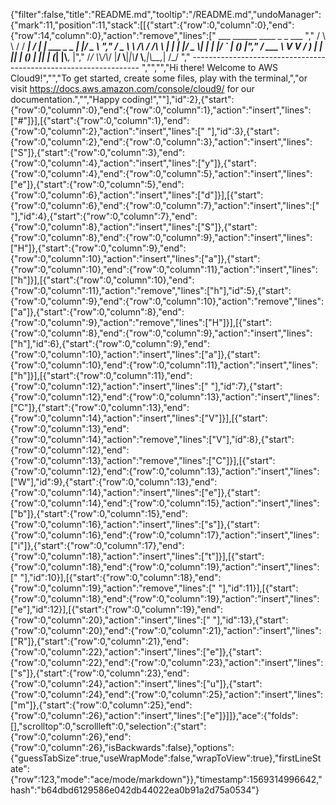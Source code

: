 {"filter":false,"title":"README.md","tooltip":"/README.md","undoManager":{"mark":11,"position":11,"stack":[[{"start":{"row":0,"column":0},"end":{"row":14,"column":0},"action":"remove","lines":["         ___        ______     ____ _                 _  ___  ","        / \\ \\      / / ___|   / ___| | ___  _   _  __| |/ _ \\ ","       / _ \\ \\ /\\ / /\\___ \\  | |   | |/ _ \\| | | |/ _` | (_) |","      / ___ \\ V  V /  ___) | | |___| | (_) | |_| | (_| |\\__, |","     /_/   \\_\\_/\\_/  |____/   \\____|_|\\___/ \\__,_|\\__,_|  /_/ "," ----------------------------------------------------------------- ","","","Hi there! Welcome to AWS Cloud9!","","To get started, create some files, play with the terminal,","or visit https://docs.aws.amazon.com/console/cloud9/ for our documentation.","","Happy coding!",""],"id":2},{"start":{"row":0,"column":0},"end":{"row":0,"column":1},"action":"insert","lines":["#"]}],[{"start":{"row":0,"column":1},"end":{"row":0,"column":2},"action":"insert","lines":[" "],"id":3},{"start":{"row":0,"column":2},"end":{"row":0,"column":3},"action":"insert","lines":["S"]},{"start":{"row":0,"column":3},"end":{"row":0,"column":4},"action":"insert","lines":["y"]},{"start":{"row":0,"column":4},"end":{"row":0,"column":5},"action":"insert","lines":["e"]},{"start":{"row":0,"column":5},"end":{"row":0,"column":6},"action":"insert","lines":["d"]}],[{"start":{"row":0,"column":6},"end":{"row":0,"column":7},"action":"insert","lines":[" "],"id":4},{"start":{"row":0,"column":7},"end":{"row":0,"column":8},"action":"insert","lines":["S"]},{"start":{"row":0,"column":8},"end":{"row":0,"column":9},"action":"insert","lines":["H"]},{"start":{"row":0,"column":9},"end":{"row":0,"column":10},"action":"insert","lines":["a"]},{"start":{"row":0,"column":10},"end":{"row":0,"column":11},"action":"insert","lines":["h"]}],[{"start":{"row":0,"column":10},"end":{"row":0,"column":11},"action":"remove","lines":["h"],"id":5},{"start":{"row":0,"column":9},"end":{"row":0,"column":10},"action":"remove","lines":["a"]},{"start":{"row":0,"column":8},"end":{"row":0,"column":9},"action":"remove","lines":["H"]}],[{"start":{"row":0,"column":8},"end":{"row":0,"column":9},"action":"insert","lines":["h"],"id":6},{"start":{"row":0,"column":9},"end":{"row":0,"column":10},"action":"insert","lines":["a"]},{"start":{"row":0,"column":10},"end":{"row":0,"column":11},"action":"insert","lines":["h"]}],[{"start":{"row":0,"column":11},"end":{"row":0,"column":12},"action":"insert","lines":[" "],"id":7},{"start":{"row":0,"column":12},"end":{"row":0,"column":13},"action":"insert","lines":["C"]},{"start":{"row":0,"column":13},"end":{"row":0,"column":14},"action":"insert","lines":["V"]}],[{"start":{"row":0,"column":13},"end":{"row":0,"column":14},"action":"remove","lines":["V"],"id":8},{"start":{"row":0,"column":12},"end":{"row":0,"column":13},"action":"remove","lines":["C"]}],[{"start":{"row":0,"column":12},"end":{"row":0,"column":13},"action":"insert","lines":["W"],"id":9},{"start":{"row":0,"column":13},"end":{"row":0,"column":14},"action":"insert","lines":["e"]},{"start":{"row":0,"column":14},"end":{"row":0,"column":15},"action":"insert","lines":["b"]},{"start":{"row":0,"column":15},"end":{"row":0,"column":16},"action":"insert","lines":["s"]},{"start":{"row":0,"column":16},"end":{"row":0,"column":17},"action":"insert","lines":["i"]},{"start":{"row":0,"column":17},"end":{"row":0,"column":18},"action":"insert","lines":["t"]}],[{"start":{"row":0,"column":18},"end":{"row":0,"column":19},"action":"insert","lines":[" "],"id":10}],[{"start":{"row":0,"column":18},"end":{"row":0,"column":19},"action":"remove","lines":[" "],"id":11}],[{"start":{"row":0,"column":18},"end":{"row":0,"column":19},"action":"insert","lines":["e"],"id":12}],[{"start":{"row":0,"column":19},"end":{"row":0,"column":20},"action":"insert","lines":[" "],"id":13},{"start":{"row":0,"column":20},"end":{"row":0,"column":21},"action":"insert","lines":["R"]},{"start":{"row":0,"column":21},"end":{"row":0,"column":22},"action":"insert","lines":["e"]},{"start":{"row":0,"column":22},"end":{"row":0,"column":23},"action":"insert","lines":["s"]},{"start":{"row":0,"column":23},"end":{"row":0,"column":24},"action":"insert","lines":["u"]},{"start":{"row":0,"column":24},"end":{"row":0,"column":25},"action":"insert","lines":["m"]},{"start":{"row":0,"column":25},"end":{"row":0,"column":26},"action":"insert","lines":["e"]}]]},"ace":{"folds":[],"scrolltop":0,"scrollleft":0,"selection":{"start":{"row":0,"column":26},"end":{"row":0,"column":26},"isBackwards":false},"options":{"guessTabSize":true,"useWrapMode":false,"wrapToView":true},"firstLineState":{"row":123,"mode":"ace/mode/markdown"}},"timestamp":1569314996642,"hash":"b64dbd6129586e042db44022ea0b91a2d75a0534"}